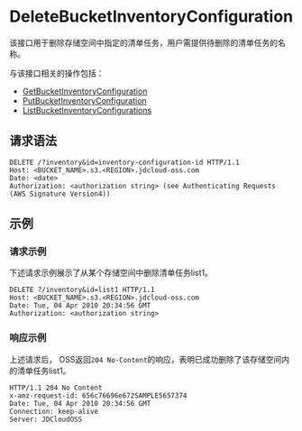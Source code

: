 # DeleteBucketInventoryConfiguration

该接口用于删除存储空间中指定的清单任务，用户需提供待删除的清单任务的名称。

与该接口相关的操作包括：

- [GetBucketInventoryConfiguration](https://docs.jdcloud.com/object-storage-service/Get-Bucket-InventoryConfiguration)
- [PutBucketInventoryConfiguration](https://docs.jdcloud.com/object-storage-service/Put-Bucket-InventoryConfiguration)
- [ListBucketInventoryConfigurations](https://docs.jdcloud.com/object-storage-service/List-Bucket-InventoryConfigurations)

## 请求语法
```HTTP
DELETE /?inventory&id=inventory-configuration-id HTTP/1.1
Host: <BUCKET_NAME>.s3.<REGION>.jdcloud-oss.com
Date: <date>
Authorization: <authorization string> (see Authenticating Requests (AWS Signature Version4))
```
## 示例
### 请求示例

下述请求示例展示了从某个存储空间中删除清单任务list1。

```HTTP
DELETE ?/inventory&id=list1 HTTP/1.1
Host: <BUCKET_NAME>.s3.<REGION>.jdcloud-oss.com
Date: Tue, 04 Apr 2010 20:34:56 GMT  
Authorization: <authorization string>
```
### 响应示例

上述请求后， OSS返回`204 No-Content`的响应，表明已成功删除了该存储空间内的清单任务list1。

```HTTP
HTTP/1.1 204 No Content
x-amz-request-id: 656c76696e672SAMPLE5657374  
Date: Tue, 04 Apr 2010 20:34:56 GMT
Connection: keep-alive
Server: JDCloudOSS
```
